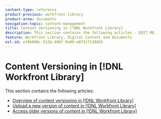 ```yaml
---
content-type: reference
product-previous: workfront-library
product-area: documents
navigation-topic: content-management
title: Content Versioning in [!DNL Workfront Library]
description: This section contains the following articles - EDIT ME.
feature: Workfront Library, Digital Content and Documents
exl-id: e39b600c-522b-408f-9a99-a07317130855
---
```

# Content Versioning in [!DNL Workfront Library]

This section contains the following articles:

* [Overview of content versioning in [!DNL Workfront Library]](../../../workfront-library/content-management/content-versioning/content-versioning-overview.md)
* [Upload a new version of content in [!DNL Workfront Library]](../../../workfront-library/content-management/content-versioning/upload-new-version-of-content.md)
* [Access older versions of content in [!DNL Workfront Library]](../../../workfront-library/content-management/content-versioning/view-older-versions-of-content-library.md)
